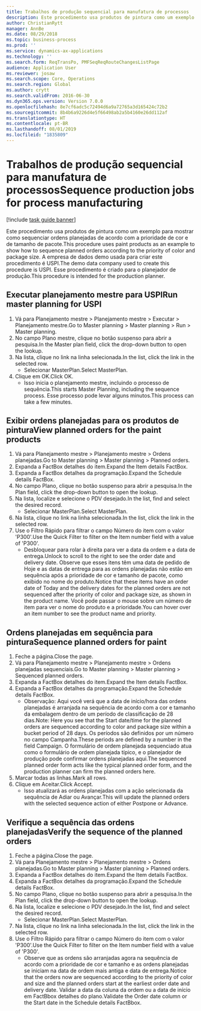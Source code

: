```yaml
---
title: Trabalhos de produção sequencial para manufatura de processos
description: Este procedimento usa produtos de pintura como um exemplo para mostrar como sequenciar ordens planejadas de acordo com a prioridade de cor e de tamanho de pacote.
author: ChristianRytt
manager: AnnBe
ms.date: 08/29/2018
ms.topic: business-process
ms.prod: ''
ms.service: dynamics-ax-applications
ms.technology: ''
ms.search.form: ReqTransPo, PMFSeqReqRouteChangesListPage
audience: Application User
ms.reviewer: josaw
ms.search.scope: Core, Operations
ms.search.region: Global
ms.author: crytt
ms.search.validFrom: 2016-06-30
ms.dyn365.ops.version: Version 7.0.0
ms.openlocfilehash: 8e7cf6adc5c72494d6a9a72765a3d165424c72b2
ms.sourcegitcommit: 8b4b6a9226d4e5f66498ab2a5b4160e26dd112af
ms.translationtype: HT
ms.contentlocale: pt-BR
ms.lasthandoff: 08/01/2019
ms.locfileid: "1835809"
---
```

# <a name="sequence-production-jobs-for-process-manufacturing"></a><span data-ttu-id="1b4b8-103">Trabalhos de produção sequencial para manufatura de processos</span><span class="sxs-lookup"><span data-stu-id="1b4b8-103">Sequence production jobs for process manufacturing</span></span>

[!include [task guide banner](../../includes/task-guide-banner.md)]

<span data-ttu-id="1b4b8-104">Este procedimento usa produtos de pintura como um exemplo para mostrar como sequenciar ordens planejadas de acordo com a prioridade de cor e de tamanho de pacote.</span><span class="sxs-lookup"><span data-stu-id="1b4b8-104">This procedure uses paint products as an example to show how to sequence planned orders according to the priority of color and package size.</span></span> <span data-ttu-id="1b4b8-105">A empresa de dados demo usada para criar este procedimento é USPI.</span><span class="sxs-lookup"><span data-stu-id="1b4b8-105">The demo data company used to create this procedure is USPI.</span></span> <span data-ttu-id="1b4b8-106">Esse procedimento é criado para o planejador de produção.</span><span class="sxs-lookup"><span data-stu-id="1b4b8-106">This procedure is intended for the production planner.</span></span>


## <a name="run-master-planning-for-uspi"></a><span data-ttu-id="1b4b8-107">Executar planejamento mestre para USPI</span><span class="sxs-lookup"><span data-stu-id="1b4b8-107">Run master planning for USPI</span></span>
1. <span data-ttu-id="1b4b8-108">Vá para Planejamento mestre > Planejamento mestre > Executar > Planejamento mestre.</span><span class="sxs-lookup"><span data-stu-id="1b4b8-108">Go to Master planning > Master planning > Run > Master planning.</span></span>
2. <span data-ttu-id="1b4b8-109">No campo Plano mestre, clique no botão suspenso para abrir a pesquisa.</span><span class="sxs-lookup"><span data-stu-id="1b4b8-109">In the Master plan field, click the drop-down button to open the lookup.</span></span>
3. <span data-ttu-id="1b4b8-110">Na lista, clique no link na linha selecionada.</span><span class="sxs-lookup"><span data-stu-id="1b4b8-110">In the list, click the link in the selected row.</span></span>
    * <span data-ttu-id="1b4b8-111">Selecionar MasterPlan.</span><span class="sxs-lookup"><span data-stu-id="1b4b8-111">Select MasterPlan.</span></span>  
4. <span data-ttu-id="1b4b8-112">Clique em OK.</span><span class="sxs-lookup"><span data-stu-id="1b4b8-112">Click OK.</span></span>
    * <span data-ttu-id="1b4b8-113">Isso inicia o planejamento mestre, incluindo o processo de sequência.</span><span class="sxs-lookup"><span data-stu-id="1b4b8-113">This starts Master Planning, including the sequence process.</span></span> <span data-ttu-id="1b4b8-114">Esse processo pode levar alguns minutos.</span><span class="sxs-lookup"><span data-stu-id="1b4b8-114">This process can take a few minutes.</span></span>  

## <a name="view-planned-orders-for-the-paint-products"></a><span data-ttu-id="1b4b8-115">Exibir ordens planejadas para os produtos de pintura</span><span class="sxs-lookup"><span data-stu-id="1b4b8-115">View planned orders for the paint products</span></span>
1. <span data-ttu-id="1b4b8-116">Vá para Planejamento mestre > Planejamento mestre > Ordens planejadas.</span><span class="sxs-lookup"><span data-stu-id="1b4b8-116">Go to Master planning > Master planning > Planned orders.</span></span>
2. <span data-ttu-id="1b4b8-117">Expanda a FactBox detalhes do item.</span><span class="sxs-lookup"><span data-stu-id="1b4b8-117">Expand the Item details FactBox.</span></span>
3. <span data-ttu-id="1b4b8-118">Expanda a FactBox detalhes da programação.</span><span class="sxs-lookup"><span data-stu-id="1b4b8-118">Expand the Schedule details FactBox.</span></span>
4. <span data-ttu-id="1b4b8-119">No campo Plano, clique no botão suspenso para abrir a pesquisa.</span><span class="sxs-lookup"><span data-stu-id="1b4b8-119">In the Plan field, click the drop-down button to open the lookup.</span></span>
5. <span data-ttu-id="1b4b8-120">Na lista, localize e selecione o PDV desejado.</span><span class="sxs-lookup"><span data-stu-id="1b4b8-120">In the list, find and select the desired record.</span></span>
    * <span data-ttu-id="1b4b8-121">Selecionar MasterPlan.</span><span class="sxs-lookup"><span data-stu-id="1b4b8-121">Select MasterPlan.</span></span>  
6. <span data-ttu-id="1b4b8-122">Na lista, clique no link na linha selecionada.</span><span class="sxs-lookup"><span data-stu-id="1b4b8-122">In the list, click the link in the selected row.</span></span>
7. <span data-ttu-id="1b4b8-123">Use o Filtro Rápido para filtrar o campo Número do item com o valor 'P300'.</span><span class="sxs-lookup"><span data-stu-id="1b4b8-123">Use the Quick Filter to filter on the Item number field with a value of 'P300'.</span></span>
    * <span data-ttu-id="1b4b8-124">Desbloquear para rolar à direita para ver a data da ordem e a data de entrega.</span><span class="sxs-lookup"><span data-stu-id="1b4b8-124">Unlock to scroll to the right to see the order date and delivery date.</span></span> <span data-ttu-id="1b4b8-125">Observe que esses itens têm uma data de pedido de Hoje e as datas de entrega para as ordens planejadas não estão em sequência após a prioridade de cor e tamanho de pacote, como exibido no nome do produto.</span><span class="sxs-lookup"><span data-stu-id="1b4b8-125">Notice that these items have an order date of Today and the delivery dates for the planned orders are not sequenced after the priority of color and package size, as shown in the product name.</span></span> <span data-ttu-id="1b4b8-126">Você pode passar o mouse sobre um número de item para ver o nome do produto e a prioridade.</span><span class="sxs-lookup"><span data-stu-id="1b4b8-126">You can hover over an item number to see the product name and priority.</span></span>  

## <a name="sequence-planned-orders-for-paint"></a><span data-ttu-id="1b4b8-127">Ordens planejadas em sequência para pintura</span><span class="sxs-lookup"><span data-stu-id="1b4b8-127">Sequence planned orders for paint</span></span>
1. <span data-ttu-id="1b4b8-128">Feche a página.</span><span class="sxs-lookup"><span data-stu-id="1b4b8-128">Close the page.</span></span>
2. <span data-ttu-id="1b4b8-129">Vá para Planejamento mestre > Planejamento mestre > Ordens planejadas sequenciais.</span><span class="sxs-lookup"><span data-stu-id="1b4b8-129">Go to Master planning > Master planning > Sequenced planned orders.</span></span>
3. <span data-ttu-id="1b4b8-130">Expanda a FactBox detalhes do item.</span><span class="sxs-lookup"><span data-stu-id="1b4b8-130">Expand the Item details FactBox.</span></span>
4. <span data-ttu-id="1b4b8-131">Expanda a FactBox detalhes da programação.</span><span class="sxs-lookup"><span data-stu-id="1b4b8-131">Expand the Schedule details FactBox.</span></span>
    * <span data-ttu-id="1b4b8-132">Observação: Aqui você verá que a data de início/hora das ordens planejadas é arranjada na sequência de acordo com a cor e tamanho da embalagem dentro de um período de classificação de 28 dias.</span><span class="sxs-lookup"><span data-stu-id="1b4b8-132">Note: Here you see that the Start date/time for the planned orders are sequenced according to color and package size within a bucket period of 28 days.</span></span> <span data-ttu-id="1b4b8-133">Os períodos são definidos por um número no campo Campanha.</span><span class="sxs-lookup"><span data-stu-id="1b4b8-133">These periods are defined by a number in the field Campaign.</span></span> <span data-ttu-id="1b4b8-134">O formulário de ordem planejada sequenciado atua como o formulário de ordem planejada típico, e o planejador de produção pode confirmar ordens planejadas aqui.</span><span class="sxs-lookup"><span data-stu-id="1b4b8-134">The sequenced planned order form acts like the typical planned order form, and the production planner can firm the planned orders here.</span></span>  
5. <span data-ttu-id="1b4b8-135">Marcar todas as linhas.</span><span class="sxs-lookup"><span data-stu-id="1b4b8-135">Mark all rows.</span></span>
6. <span data-ttu-id="1b4b8-136">Clique em Aceitar.</span><span class="sxs-lookup"><span data-stu-id="1b4b8-136">Click Accept.</span></span>
    * <span data-ttu-id="1b4b8-137">Isso atualizará as ordens planejadas com a ação selecionada da sequência de Adiar ou Avançar.</span><span class="sxs-lookup"><span data-stu-id="1b4b8-137">This will update the planned orders with the selected sequence action of either Postpone or Advance.</span></span>  

## <a name="verify-the-sequence-of-the-planned-orders"></a><span data-ttu-id="1b4b8-138">Verifique a sequência das ordens planejadas</span><span class="sxs-lookup"><span data-stu-id="1b4b8-138">Verify the sequence of the planned orders</span></span>
1. <span data-ttu-id="1b4b8-139">Feche a página.</span><span class="sxs-lookup"><span data-stu-id="1b4b8-139">Close the page.</span></span>
2. <span data-ttu-id="1b4b8-140">Vá para Planejamento mestre > Planejamento mestre > Ordens planejadas.</span><span class="sxs-lookup"><span data-stu-id="1b4b8-140">Go to Master planning > Master planning > Planned orders.</span></span>
3. <span data-ttu-id="1b4b8-141">Expanda a FactBox detalhes do item.</span><span class="sxs-lookup"><span data-stu-id="1b4b8-141">Expand the Item details FactBox.</span></span>
4. <span data-ttu-id="1b4b8-142">Expanda a FactBox detalhes da programação.</span><span class="sxs-lookup"><span data-stu-id="1b4b8-142">Expand the Schedule details FactBox.</span></span>
5. <span data-ttu-id="1b4b8-143">No campo Plano, clique no botão suspenso para abrir a pesquisa.</span><span class="sxs-lookup"><span data-stu-id="1b4b8-143">In the Plan field, click the drop-down button to open the lookup.</span></span>
6. <span data-ttu-id="1b4b8-144">Na lista, localize e selecione o PDV desejado.</span><span class="sxs-lookup"><span data-stu-id="1b4b8-144">In the list, find and select the desired record.</span></span>
    * <span data-ttu-id="1b4b8-145">Selecionar MasterPlan.</span><span class="sxs-lookup"><span data-stu-id="1b4b8-145">Select MasterPlan.</span></span>  
7. <span data-ttu-id="1b4b8-146">Na lista, clique no link na linha selecionada.</span><span class="sxs-lookup"><span data-stu-id="1b4b8-146">In the list, click the link in the selected row.</span></span>
8. <span data-ttu-id="1b4b8-147">Use o Filtro Rápido para filtrar o campo Número do item com o valor 'P300'.</span><span class="sxs-lookup"><span data-stu-id="1b4b8-147">Use the Quick Filter to filter on the Item number field with a value of 'P300'.</span></span>
    * <span data-ttu-id="1b4b8-148">Observe que as ordens são arranjadas agora na sequência de acordo com a prioridade de cor e tamanho e as ordens planejadas se iniciam na data de ordem mais antiga e data de entrega.</span><span class="sxs-lookup"><span data-stu-id="1b4b8-148">Notice that the orders now are sequenced according to the priority of color and size and the planned orders start at the earliest order date and delivery date.</span></span> <span data-ttu-id="1b4b8-149">Validar a data da coluna da ordem ou a data de início em FactBbox detalhes do plano.</span><span class="sxs-lookup"><span data-stu-id="1b4b8-149">Validate the Order date column or the Start date in the Schedule details FactBbox.</span></span>  

